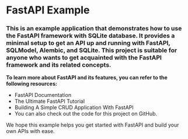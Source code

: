 # FastAPI Example 
### This is an example application that demonstrates how to use the FastAPI framework with SQLite database. It provides a minimal setup to get an API up and running with FastAPI, SQLModel, Alembic, and SQLite. This project is suitable for anyone who wants to get acquainted with the FastAPI framework and its related concepts.

**To learn more about FastAPI and its features, you can refer to the following resources:**
+ FastAPI Documentation
+ The Ultimate FastAPI Tutorial 
+ Building A Simple CRUD Application With FastAPI
+ You can also check out the code for this project on GitHub.


We hope this example helps you get started with FastAPI and build your own APIs with ease.




